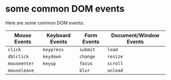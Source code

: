 # some common DOM events

Here are some common DOM events:

| Mouse Events | Keyboard Events | Form Events | Document/Window Events |
| ------------ | --------------- | ----------- | ---------------------- |
| `click`      | `keypress`      | `submit`    | `load`                 |
| `dblclick`   | `keydown`       | `change`    | `resize`               |
| `mouseenter` | `keyup`         | `focus`     | `scroll`               |
| `mouseleave` |                 | `blur`      | `unload`               |


